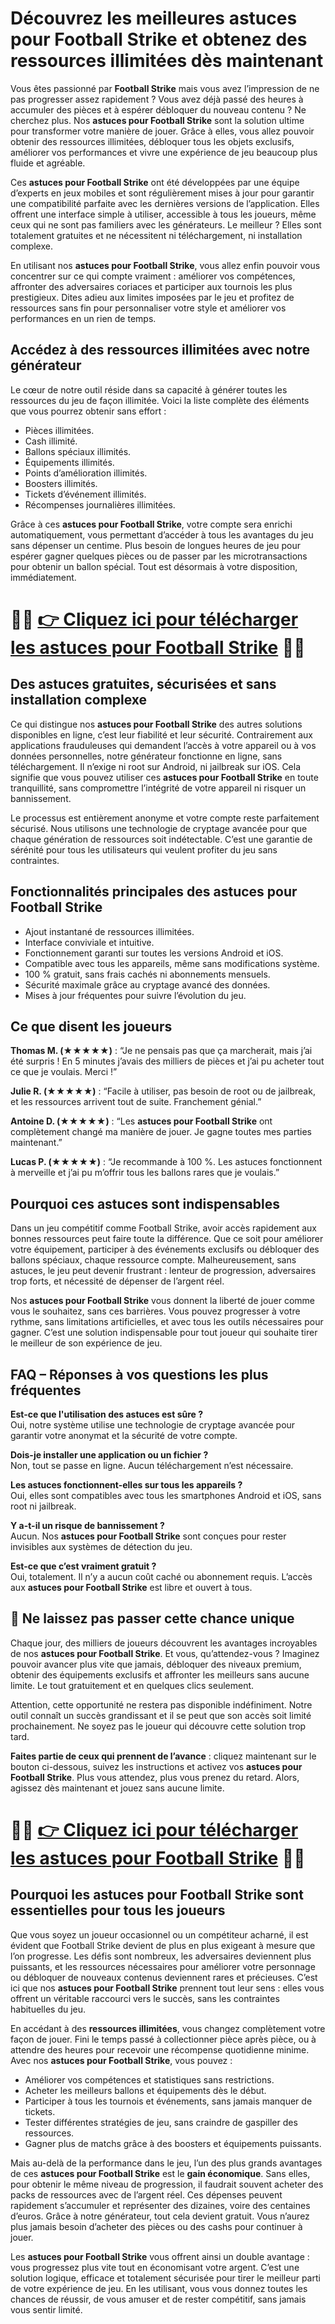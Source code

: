 <h1>Découvrez les meilleures astuces pour Football Strike et obtenez des ressources illimitées dès maintenant</h1>

<p>Vous êtes passionné par <strong>Football Strike</strong> mais vous avez l’impression de ne pas progresser assez rapidement ? Vous avez déjà passé des heures à accumuler des pièces et à espérer débloquer du nouveau contenu ? Ne cherchez plus. Nos <strong>astuces pour Football Strike</strong> sont la solution ultime pour transformer votre manière de jouer. Grâce à elles, vous allez pouvoir obtenir des ressources illimitées, débloquer tous les objets exclusifs, améliorer vos performances et vivre une expérience de jeu beaucoup plus fluide et agréable.</p>

<p>Ces <strong>astuces pour Football Strike</strong> ont été développées par une équipe d’experts en jeux mobiles et sont régulièrement mises à jour pour garantir une compatibilité parfaite avec les dernières versions de l’application. Elles offrent une interface simple à utiliser, accessible à tous les joueurs, même ceux qui ne sont pas familiers avec les générateurs. Le meilleur ? Elles sont totalement gratuites et ne nécessitent ni téléchargement, ni installation complexe.</p>

<p>En utilisant nos <strong>astuces pour Football Strike</strong>, vous allez enfin pouvoir vous concentrer sur ce qui compte vraiment : améliorer vos compétences, affronter des adversaires coriaces et participer aux tournois les plus prestigieux. Dites adieu aux limites imposées par le jeu et profitez de ressources sans fin pour personnaliser votre style et améliorer vos performances en un rien de temps.</p>

<h2>Accédez à des ressources illimitées avec notre générateur</h2>

<p>Le cœur de notre outil réside dans sa capacité à générer toutes les ressources du jeu de façon illimitée. Voici la liste complète des éléments que vous pourrez obtenir sans effort :</p>

<ul>
  <li>Pièces illimitées.</li>
  <li>Cash illimité.</li>
  <li>Ballons spéciaux illimités.</li>
  <li>Équipements illimités.</li>
  <li>Points d’amélioration illimités.</li>
  <li>Boosters illimités.</li>
  <li>Tickets d’événement illimités.</li>
  <li>Récompenses journalières illimitées.</li>
</ul>

<p>Grâce à ces <strong>astuces pour Football Strike</strong>, votre compte sera enrichi automatiquement, vous permettant d’accéder à tous les avantages du jeu sans dépenser un centime. Plus besoin de longues heures de jeu pour espérer gagner quelques pièces ou de passer par les microtransactions pour obtenir un ballon spécial. Tout est désormais à votre disposition, immédiatement.</p>

# 🔴🔴 **[👉 Cliquez ici pour télécharger les astuces pour Football Strike](https://tinyurl.com/PixelNomade)** 🔴🔴

<h2>Des astuces gratuites, sécurisées et sans installation complexe</h2>

<p>Ce qui distingue nos <strong>astuces pour Football Strike</strong> des autres solutions disponibles en ligne, c’est leur fiabilité et leur sécurité. Contrairement aux applications frauduleuses qui demandent l’accès à votre appareil ou à vos données personnelles, notre générateur fonctionne en ligne, sans téléchargement. Il n’exige ni root sur Android, ni jailbreak sur iOS. Cela signifie que vous pouvez utiliser ces <strong>astuces pour Football Strike</strong> en toute tranquillité, sans compromettre l’intégrité de votre appareil ni risquer un bannissement.</p>

<p>Le processus est entièrement anonyme et votre compte reste parfaitement sécurisé. Nous utilisons une technologie de cryptage avancée pour que chaque génération de ressources soit indétectable. C’est une garantie de sérénité pour tous les utilisateurs qui veulent profiter du jeu sans contraintes.</p>

<h2>Fonctionnalités principales des astuces pour Football Strike</h2>

<ul>
  <li>Ajout instantané de ressources illimitées.</li>
  <li>Interface conviviale et intuitive.</li>
  <li>Fonctionnement garanti sur toutes les versions Android et iOS.</li>
  <li>Compatible avec tous les appareils, même sans modifications système.</li>
  <li>100 % gratuit, sans frais cachés ni abonnements mensuels.</li>
  <li>Sécurité maximale grâce au cryptage avancé des données.</li>
  <li>Mises à jour fréquentes pour suivre l’évolution du jeu.</li>
</ul>

<h2>Ce que disent les joueurs</h2>

<p><strong>Thomas M. (★★★★★)</strong> : “Je ne pensais pas que ça marcherait, mais j’ai été surpris ! En 5 minutes j’avais des milliers de pièces et j’ai pu acheter tout ce que je voulais. Merci !”</p>
<p><strong>Julie R. (★★★★★)</strong> : “Facile à utiliser, pas besoin de root ou de jailbreak, et les ressources arrivent tout de suite. Franchement génial.”</p>
<p><strong>Antoine D. (★★★★★)</strong> : “Les <strong>astuces pour Football Strike</strong> ont complètement changé ma manière de jouer. Je gagne toutes mes parties maintenant.”</p>
<p><strong>Lucas P. (★★★★★)</strong> : “Je recommande à 100 %. Les astuces fonctionnent à merveille et j’ai pu m’offrir tous les ballons rares que je voulais.”</p>

<h2>Pourquoi ces astuces sont indispensables</h2>

<p>Dans un jeu compétitif comme Football Strike, avoir accès rapidement aux bonnes ressources peut faire toute la différence. Que ce soit pour améliorer votre équipement, participer à des événements exclusifs ou débloquer des ballons spéciaux, chaque ressource compte. Malheureusement, sans astuces, le jeu peut devenir frustrant : lenteur de progression, adversaires trop forts, et nécessité de dépenser de l’argent réel.</p>

<p>Nos <strong>astuces pour Football Strike</strong> vous donnent la liberté de jouer comme vous le souhaitez, sans ces barrières. Vous pouvez progresser à votre rythme, sans limitations artificielles, et avec tous les outils nécessaires pour gagner. C’est une solution indispensable pour tout joueur qui souhaite tirer le meilleur de son expérience de jeu.</p>

<h2>FAQ – Réponses à vos questions les plus fréquentes</h2>

<p><strong>Est-ce que l'utilisation des astuces est sûre ?</strong><br>
Oui, notre système utilise une technologie de cryptage avancée pour garantir votre anonymat et la sécurité de votre compte.</p>

<p><strong>Dois-je installer une application ou un fichier ?</strong><br>
Non, tout se passe en ligne. Aucun téléchargement n’est nécessaire.</p>

<p><strong>Les astuces fonctionnent-elles sur tous les appareils ?</strong><br>
Oui, elles sont compatibles avec tous les smartphones Android et iOS, sans root ni jailbreak.</p>

<p><strong>Y a-t-il un risque de bannissement ?</strong><br>
Aucun. Nos <strong>astuces pour Football Strike</strong> sont conçues pour rester invisibles aux systèmes de détection du jeu.</p>

<p><strong>Est-ce que c’est vraiment gratuit ?</strong><br>
Oui, totalement. Il n’y a aucun coût caché ou abonnement requis. L’accès aux <strong>astuces pour Football Strike</strong> est libre et ouvert à tous.</p>

<h2>🚀 Ne laissez pas passer cette chance unique</h2>

<p>Chaque jour, des milliers de joueurs découvrent les avantages incroyables de nos <strong>astuces pour Football Strike</strong>. Et vous, qu’attendez-vous ? Imaginez pouvoir avancer plus vite que jamais, débloquer des niveaux premium, obtenir des équipements exclusifs et affronter les meilleurs sans aucune limite. Le tout gratuitement et en quelques clics seulement.</p>

<p>Attention, cette opportunité ne restera pas disponible indéfiniment. Notre outil connaît un succès grandissant et il se peut que son accès soit limité prochainement. Ne soyez pas le joueur qui découvre cette solution trop tard.</p>

<p><strong>Faites partie de ceux qui prennent de l’avance</strong> : cliquez maintenant sur le bouton ci-dessous, suivez les instructions et activez vos <strong>astuces pour Football Strike</strong>. Plus vous attendez, plus vous prenez du retard. Alors, agissez dès maintenant et jouez sans aucune limite.</p>

# 🔴🔴 **[👉 Cliquez ici pour télécharger les astuces pour Football Strike](https://tinyurl.com/PixelNomade)** 🔴🔴

<h2>Pourquoi les astuces pour Football Strike sont essentielles pour tous les joueurs</h2>

<p>Que vous soyez un joueur occasionnel ou un compétiteur acharné, il est évident que Football Strike devient de plus en plus exigeant à mesure que l’on progresse. Les défis sont nombreux, les adversaires deviennent plus puissants, et les ressources nécessaires pour améliorer votre personnage ou débloquer de nouveaux contenus deviennent rares et précieuses. C’est ici que nos <strong>astuces pour Football Strike</strong> prennent tout leur sens : elles vous offrent un véritable raccourci vers le succès, sans les contraintes habituelles du jeu.</p>

<p>En accédant à des <strong>ressources illimitées</strong>, vous changez complètement votre façon de jouer. Fini le temps passé à collectionner pièce après pièce, ou à attendre des heures pour recevoir une récompense quotidienne minime. Avec nos <strong>astuces pour Football Strike</strong>, vous pouvez :</p>

<ul>
  <li>Améliorer vos compétences et statistiques sans restrictions.</li>
  <li>Acheter les meilleurs ballons et équipements dès le début.</li>
  <li>Participer à tous les tournois et événements, sans jamais manquer de tickets.</li>
  <li>Tester différentes stratégies de jeu, sans craindre de gaspiller des ressources.</li>
  <li>Gagner plus de matchs grâce à des boosters et équipements puissants.</li>
</ul>

<p>Mais au-delà de la performance dans le jeu, l’un des plus grands avantages de ces <strong>astuces pour Football Strike</strong> est le <strong>gain économique</strong>. Sans elles, pour obtenir le même niveau de progression, il faudrait souvent acheter des packs de ressources avec de l’argent réel. Ces dépenses peuvent rapidement s’accumuler et représenter des dizaines, voire des centaines d’euros. Grâce à notre générateur, tout cela devient gratuit. Vous n’aurez plus jamais besoin d’acheter des pièces ou des cashs pour continuer à jouer.</p>

<p>Les <strong>astuces pour Football Strike</strong> vous offrent ainsi un double avantage : vous progressez plus vite tout en économisant votre argent. C’est une solution logique, efficace et totalement sécurisée pour tirer le meilleur parti de votre expérience de jeu. En les utilisant, vous vous donnez toutes les chances de réussir, de vous amuser et de rester compétitif, sans jamais vous sentir limité.</p>
